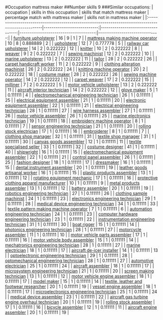 #Occupation mattress maker
##Number skills 9
###Similar occupations:
| occupation                                                                                            |   skills in this occupation |   skills that match mattress maker |   percentage match with mattress maker |   skills not in mattress maker |
|:------------------------------------------------------------------------------------------------------|----------------------------:|-----------------------------------:|---------------------------------------:|-------------------------------:|
| [furniture upholsterer](furniture_upholsterer.md)                                                     |                          16 |                                  9 |                               1        |                              7 |
| [mattress making machine operator](mattress_making_machine_operator.md)                               |                          10 |                                  8 |                               0.888889 |                              2 |
| [upholsterer](upholsterer.md)                                                                         |                          12 |                                  7 |                               0.777778 |                              5 |
| [railway car upholsterer](railway_car_upholsterer.md)                                                 |                          14 |                                  2 |                               0.222222 |                             12 |
| [knitter](knitter.md)                                                                                 |                          10 |                                  2 |                               0.222222 |                              8 |
| [weaver](weaver.md)                                                                                   |                           9 |                                  2 |                               0.222222 |                              7 |
| [sewing machinist](sewing_machinist.md)                                                               |                          12 |                                  2 |                               0.222222 |                             10 |
| [marine upholsterer](marine_upholsterer.md)                                                           |                          13 |                                  2 |                               0.222222 |                             11 |
| [tailor](tailor.md)                                                                                   |                          28 |                                  2 |                               0.222222 |                             26 |
| [carpet handicraft worker](carpet_handicraft_worker.md)                                               |                          11 |                                  2 |                               0.222222 |                              9 |
| [clothing alteration machinist](clothing_alteration_machinist.md)                                     |                          26 |                                  2 |                               0.222222 |                             24 |
| [knitting machine operator](knitting_machine_operator.md)                                             |                          20 |                                  2 |                               0.222222 |                             18 |
| [costume maker](costume_maker.md)                                                                     |                          28 |                                  2 |                               0.222222 |                             26 |
| [sewing machine operator](sewing_machine_operator.md)                                                 |                          14 |                                  2 |                               0.222222 |                             12 |
| [carpet weaver](carpet_weaver.md)                                                                     |                          17 |                                  2 |                               0.222222 |                             15 |
| [milliner](milliner.md)                                                                               |                           7 |                                  2 |                               0.222222 |                              5 |
| [motor vehicle upholsterer](motor_vehicle_upholsterer.md)                                             |                          13 |                                  2 |                               0.222222 |                             11 |
| [aircraft interior technician](aircraft_interior_technician.md)                                       |                          14 |                                  2 |                               0.222222 |                             12 |
| [glove maker](glove_maker.md)                                                                         |                           5 |                                  1 |                               0.111111 |                              4 |
| [electromechanical engineering technician](electromechanical_engineering_technician.md)               |                          26 |                                  1 |                               0.111111 |                             25 |
| [electrical equipment assembler](electrical_equipment_assembler.md)                                   |                          21 |                                  1 |                               0.111111 |                             20 |
| [electronic equipment assembler](electronic_equipment_assembler.md)                                   |                          22 |                                  1 |                               0.111111 |                             21 |
| [electrical engineering technician](electrical_engineering_technician.md)                             |                          28 |                                  1 |                               0.111111 |                             27 |
| [wire harness assembler](wire_harness_assembler.md)                                                   |                          27 |                                  1 |                               0.111111 |                             26 |
| [motor vehicle assembler](motor_vehicle_assembler.md)                                                 |                          26 |                                  1 |                               0.111111 |                             25 |
| [marine electronics technician](marine_electronics_technician.md)                                     |                          19 |                                  1 |                               0.111111 |                             18 |
| [embroidery machine operator](embroidery_machine_operator.md)                                         |                           8 |                                  1 |                               0.111111 |                              7 |
| [sensor engineering technician](sensor_engineering_technician.md)                                     |                          21 |                                  1 |                               0.111111 |                             20 |
| [rolling stock electrician](rolling_stock_electrician.md)                                             |                          17 |                                  1 |                               0.111111 |                             16 |
| [embroiderer](embroiderer.md)                                                                         |                           8 |                                  1 |                               0.111111 |                              7 |
| [clothing shop manager](clothing_shop_manager.md)                                                     |                          32 |                                  1 |                               0.111111 |                             31 |
| [textile shop manager](textile_shop_manager.md)                                                       |                          31 |                                  1 |                               0.111111 |                             30 |
| [canvas goods assembler](canvas_goods_assembler.md)                                                   |                          12 |                                  1 |                               0.111111 |                             11 |
| [textile specialised seller](textile_specialised_seller.md)                                           |                          33 |                                  1 |                               0.111111 |                             32 |
| [costume designer](costume_designer.md)                                                               |                          41 |                                  1 |                               0.111111 |                             40 |
| [shipwright](shipwright.md)                                                                           |                          16 |                                  1 |                               0.111111 |                             15 |
| [electromechanical equipment assembler](electromechanical_equipment_assembler.md)                     |                          22 |                                  1 |                               0.111111 |                             21 |
| [control panel assembler](control_panel_assembler.md)                                                 |                          26 |                                  1 |                               0.111111 |                             25 |
| [fashion designer](fashion_designer.md)                                                               |                          18 |                                  1 |                               0.111111 |                             17 |
| [dressmaker](dressmaker.md)                                                                           |                          16 |                                  1 |                               0.111111 |                             15 |
| [dental instrument assembler](dental_instrument_assembler.md)                                         |                          20 |                                  1 |                               0.111111 |                             19 |
| [leather goods artisanal worker](leather_goods_artisanal_worker.md)                                   |                          16 |                                  1 |                               0.111111 |                             15 |
| [plastic products assembler](plastic_products_assembler.md)                                           |                          13 |                                  1 |                               0.111111 |                             12 |
| [rotating equipment mechanic](rotating_equipment_mechanic.md)                                         |                          17 |                                  1 |                               0.111111 |                             16 |
| [protective clothing apparel manufacturer](protective_clothing_apparel_manufacturer.md)               |                          10 |                                  1 |                               0.111111 |                              9 |
| [metal products assembler](metal_products_assembler.md)                                               |                          13 |                                  1 |                               0.111111 |                             12 |
| [battery assembler](battery_assembler.md)                                                             |                          20 |                                  1 |                               0.111111 |                             19 |
| [robotics engineering technician](robotics_engineering_technician.md)                                 |                          27 |                                  1 |                               0.111111 |                             26 |
| [clothing sample machinist](clothing_sample_machinist.md)                                             |                          24 |                                  1 |                               0.111111 |                             23 |
| [electronics engineering technician](electronics_engineering_technician.md)                           |                          29 |                                  1 |                               0.111111 |                             28 |
| [medical device engineering technician](medical_device_engineering_technician.md)                     |                          34 |                                  1 |                               0.111111 |                             33 |
| [textile pattern making machine operator](textile_pattern_making_machine_operator.md)                 |                           7 |                                  1 |                               0.111111 |                              6 |
| [automation engineering technician](automation_engineering_technician.md)                             |                          24 |                                  1 |                               0.111111 |                             23 |
| [computer hardware engineering technician](computer_hardware_engineering_technician.md)               |                          23 |                                  1 |                               0.111111 |                             22 |
| [instrumentation engineering technician](instrumentation_engineering_technician.md)                   |                          31 |                                  1 |                               0.111111 |                             30 |
| [boat rigger](boat_rigger.md)                                                                         |                          15 |                                  1 |                               0.111111 |                             14 |
| [photonics engineering technician](photonics_engineering_technician.md)                               |                          28 |                                  1 |                               0.111111 |                             27 |
| [motorcycle assembler](motorcycle_assembler.md)                                                       |                          11 |                                  1 |                               0.111111 |                             10 |
| [motor vehicle parts assembler](motor_vehicle_parts_assembler.md)                                     |                          17 |                                  1 |                               0.111111 |                             16 |
| [motor vehicle body assembler](motor_vehicle_body_assembler.md)                                       |                          15 |                                  1 |                               0.111111 |                             14 |
| [mechatronics engineering technician](mechatronics_engineering_technician.md)                         |                          28 |                                  1 |                               0.111111 |                             27 |
| [marine electrician](marine_electrician.md)                                                           |                          18 |                                  1 |                               0.111111 |                             17 |
| [aircraft de-icer installer](aircraft_de-icer_installer.md)                                           |                          14 |                                  1 |                               0.111111 |                             13 |
| [optoelectronic engineering technician](optoelectronic_engineering_technician.md)                     |                          29 |                                  1 |                               0.111111 |                             28 |
| [optomechanical engineering technician](optomechanical_engineering_technician.md)                     |                          28 |                                  1 |                               0.111111 |                             27 |
| [automotive electrician](automotive_electrician.md)                                                   |                          25 |                                  1 |                               0.111111 |                             24 |
| [aircraft assembler](aircraft_assembler.md)                                                           |                          18 |                                  1 |                               0.111111 |                             17 |
| [microsystem engineering technician](microsystem_engineering_technician.md)                           |                          21 |                                  1 |                               0.111111 |                             20 |
| [screen making technician](screen_making_technician.md)                                               |                          13 |                                  1 |                               0.111111 |                             12 |
| [motor vehicle engine assembler](motor_vehicle_engine_assembler.md)                                   |                          18 |                                  1 |                               0.111111 |                             17 |
| [model maker](model_maker.md)                                                                         |                          15 |                                  1 |                               0.111111 |                             14 |
| [textile, leather and footwear researcher](textile,_leather_and_footwear_researcher.md)               |                          20 |                                  1 |                               0.111111 |                             19 |
| [vessel engine assembler](vessel_engine_assembler.md)                                                 |                          18 |                                  1 |                               0.111111 |                             17 |
| [microelectronics engineering technician](microelectronics_engineering_technician.md)                 |                          25 |                                  1 |                               0.111111 |                             24 |
| [medical device assembler](medical_device_assembler.md)                                               |                          23 |                                  1 |                               0.111111 |                             22 |
| [aircraft gas turbine engine overhaul technician](aircraft_gas_turbine_engine_overhaul_technician.md) |                          20 |                                  1 |                               0.111111 |                             19 |
| [rolling stock assembler](rolling_stock_assembler.md)                                                 |                          17 |                                  1 |                               0.111111 |                             16 |
| [bicycle assembler](bicycle_assembler.md)                                                             |                          12 |                                  1 |                               0.111111 |                             11 |
| [aircraft engine assembler](aircraft_engine_assembler.md)                                             |                          20 |                                  1 |                               0.111111 |                             19 |
